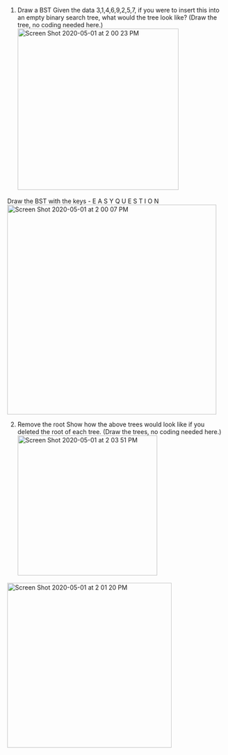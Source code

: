 1. Draw a BST
Given the data 3,1,4,6,9,2,5,7, if you were to insert this into an empty binary search tree, what would the tree look like? (Draw the tree, no coding needed here.)
<br><img width="370" alt="Screen Shot 2020-05-01 at 2 00 23 PM" src="https://user-images.githubusercontent.com/52330544/80842006-6b137480-8bb5-11ea-8cde-6a43c101f891.png"><br>

Draw the BST with the keys - E A S Y Q U E S T I O N
<br><img width="481" alt="Screen Shot 2020-05-01 at 2 00 07 PM" src="https://user-images.githubusercontent.com/52330544/80842033-79fa2700-8bb5-11ea-8730-a06e2a966fc1.png"><br>

2. Remove the root
Show how the above trees would look like if you deleted the root of each tree. (Draw the trees, no coding needed here.)
<br><img width="321" alt="Screen Shot 2020-05-01 at 2 03 51 PM" src="https://user-images.githubusercontent.com/52330544/80842069-8da58d80-8bb5-11ea-90c3-5067e9412130.png"><br>
<img width="378" alt="Screen Shot 2020-05-01 at 2 01 20 PM" src="https://user-images.githubusercontent.com/52330544/80842086-94cc9b80-8bb5-11ea-8bdb-a67ae83f10a3.png">